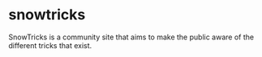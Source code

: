 # snowtricks
SnowTricks is a community site that aims to make the public aware of the different tricks that exist.
